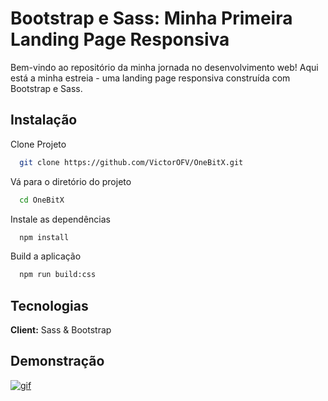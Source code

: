 
# Bootstrap e Sass: Minha Primeira Landing Page Responsiva


Bem-vindo ao repositório da minha jornada no desenvolvimento web! Aqui está a minha estreia - uma landing page responsiva construída com Bootstrap e Sass.
## Instalação
Clone Projeto
~~~bash  
  git clone https://github.com/VictorOFV/OneBitX.git
~~~

Vá para o diretório do projeto  

~~~bash  
  cd OneBitX
~~~

Instale as dependências  

~~~bash  
  npm install
~~~

Build a aplicação

~~~bash  
  npm run build:css
~~~  

## Tecnologias 
**Client:** Sass & Bootstrap  

## Demonstração  
<a href="https://one-bit-x-seven.vercel.app/">![gif](https://imgur.com/rc2e5he.gif)</a>